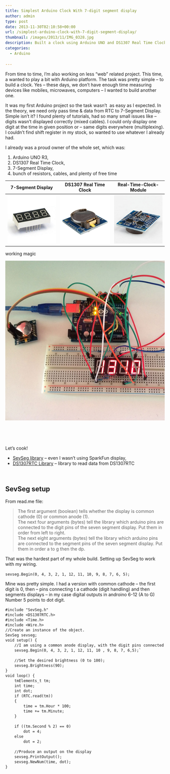 ```yaml
---
title: Simplest Arduino Clock With 7-digit segment display
author: admin
type: post
date: 2013-11-30T02:10:58+00:00
url: /simplest-arduino-clock-with-7-digit-segment-display/
thumbnail: /images/2013/11/IMG_0328.jpg
description: Built a clock using Arduino UNO and DS1307 Real Time Clock, overcoming display challenges with multi-cable method. Share tips for future projects.
categories:
  - Arduino

---
```

From time to time, I&#8217;m also working on less &#8220;web&#8221; related project. This time, a wanted to play a bit with Arduino platform. The task was pretty simple &#8211; to build a clock. Yes &#8211; these days, we don&#8217;t have enough time measuring devices like mobiles, microwaves, computers &#8211; I wanted to build another one.

It was my first Arduino project so the task wasn&#8217;t &nbsp;as easy as I expected. In the theory, we need only pass time & data from RTC to 7-Segment Display. Simple isn&#8217;t it? I found plenty of tutorials, had so many small issues like &#8211; digits wasn&#8217;t displayed correctly (mixed cables). I could only display one digit at the time in given position or &#8211; same digits everywhere (multiplexing). I couldn&#8217;t find shift register in my stock, so wanted to use whatever I already had.

<!--more-->

I already was a proud owner of the whole set, which was:

  1. Arduino UNO R3,
  2. DS1307 Real Time Clock,
  3. 7-Segment Display,
  4. bunch of resistors, cables, and plenty of free time

|7-Segment Display|DS1307 Real Time Clock|Real-Time-Clock-Module|
|---|---|---|
|  ![](/images/2013/11/7-Segment-LED-Display-4-Digits-Common-Anode-High-Light-Red-KHN40561-.jpg) | ![](/images/2013/11/Tiny-RTC-I2C-DS1307-Real-Time-Clock-Module-ARM-PIC-for-Arduino-1_10-more-1.jpg) | ![](/images/2013/11/Tiny-RTC-I2C-DS1307-Real-Time-Clock-Module-ARM-PIC-for-Arduino-1_10-more-3.jpg)

working magic

![](/images/2013/11/IMG_0326.jpg)


&nbsp;

&nbsp;

Let&#8217;s cook!

  * [SevSeg library](http://playground.arduino.cc/Main/SevenSegmentLibrary) &#8211; even I wasn&#8217;t using SparkFun display,
  * [DS1307RTC Library](http://www.pjrc.com/teensy/td_libs_DS1307RTC.html)&nbsp;&#8211; library to read data from DS1307RTC

&nbsp;

## SevSeg setup

From read.me file:

> The first argument (boolean) tells whether the display is common cathode (0) or common&nbsp;anode (1).  
> The next four arguments (bytes) tell the library which arduino pins are connected to&nbsp;the digit pins of the seven segment display. Put them in order from left to right.  
> The next eight arguments (bytes) tell the library which arduino pins are connected to&nbsp;the segment pins of the seven segment display. Put them in order a to g then the dp.

That was the hardest part of my whole build.&nbsp;Setting up SevSeg to work with my wiring.

`sevseg.Begin(0, 4, 3, 2, 1, 12, 11, 10, 9, 8, 7, 6, 5);`

Mine was pretty simple. I had a version with common cathode &#8211; the first digit is 0, then &#8211; pins connecting t a cathode (digit handling) and then segments displays &#8211; in my case digital outputs in androino 6-12 (A to G) Number 5 points to dot digit.

<!--more-->

```
#include "SevSeg.h"
#include <DS1307RTC.h>
#include <Time.h>
#include <Wire.h>
//Create an instance of the object.
SevSeg sevseg;
void setup() {
    //I am using a common anode display, with the digit pins connected
    sevseg.Begin(0, 4, 3, 2, 1, 12, 11, 10 , 9, 8, 7, 6,5);`

    //Set the desired brightness (0 to 100);  
    sevseg.Brightness(90);  
}  
void loop() {  
    tmElements_t tm;  
    int time;  
    int dot;  
    if (RTC.read(tm))
    {  
        time = tm.Hour * 100;  
        time += tm.Minute;  
    }  
    
    if ((tm.Second % 2) == 0)  
        dot = 4;  
    else  
        dot = 2;  
    
    //Produce an output on the display  
    sevseg.PrintOutput();  
    sevseg.NewNum(time, dot);  
}
```